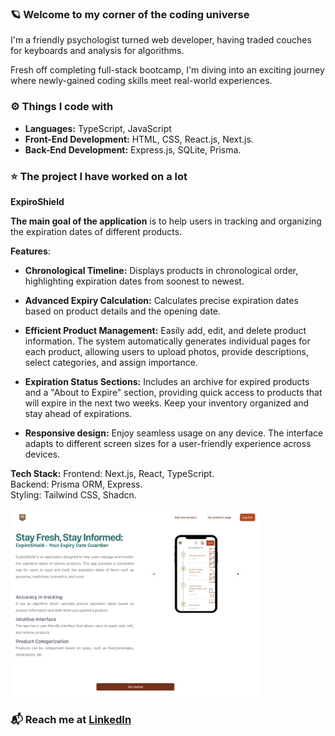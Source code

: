 ### 🪐 Welcome to my corner of the coding universe

I'm a friendly psychologist turned web developer, having traded couches for keyboards and analysis for algorithms.

Fresh off completing full-stack bootcamp, I'm diving into an exciting journey where newly-gained coding skills meet real-world experiences.

### ⚙️ Things I code with

- **Languages:** TypeScript, JavaScript
- **Front-End Development:** HTML, CSS, React.js, Next.js.
- **Back-End Development:** Express.js, SQLite, Prisma.

### ⭐️ The project I have worked on a lot

**ExpiroShield**

**The main goal of the application** is to help users in tracking and organizing the expiration dates of different products.

**Features**:

- **Chronological Timeline:** Displays products in chronological order, highlighting expiration dates from soonest to newest.

- **Advanced Expiry Calculation:** Calculates precise expiration dates based on product details and the opening date.

- **Efficient Product Management:** Easily add, edit, and delete product information. The system automatically generates individual pages for each product, allowing users to upload photos, provide descriptions, select categories, and assign importance.

- **Expiration Status Sections:** Includes an archive for expired products and a "About to Expire" section, providing quick access to products that will expire in the next two weeks. Keep your inventory organized and stay ahead of expirations.

- **Responsive design:** Enjoy seamless usage on any device. The interface adapts to different screen sizes for a user-friendly experience across devices.

**Tech Stack:**
Frontend: Next.js, React, TypeScript.<br>
Backend: Prisma ORM, Express.<br>
Styling: Tailwind CSS, Shadcn.

<img src="asset/ExpiroShield_homepage.png" style="width: 400px; height: 300px;">

### 📬 Reach me at <a href="www.linkedin.com/in/alena-moskaeva">LinkedIn</a>&nbsp;&nbsp;&nbsp;&nbsp;
